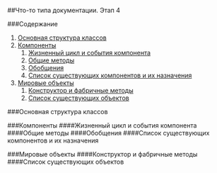 ﻿##Что-то типа документации. Этап 4

###Содержание
1. [Основная структура классов](#Основная-структура-классов)
2. [Компоненты](#Компоненты)
    1. [Жизненный цикл и события компонента](#Жизненный-цикл-и-события-компонента)
    2. [Общие методы](#Общие-методы)
    3. [Обобщения](#Обобщения)
    4. [Список существующих компонентов и их назначения](#Список-существующих-компонентов-и-их-назначения)
3. [Мировые объекты](#Мировые-объекты)
    1. [Конструктор и фабричные методы](#Конструктор-и-фабричные-методы)
    2. [Список существующих объектов](#Список-существующих-объектов)

###Основная структура классов

###Компоненты
####Жизненный цикл и события компонента
####Общие методы
####Обобщения
####Список существующих компонентов и их назначения

###Мировые объекты
####Конструктор и фабричные методы
####Список существующих объектов